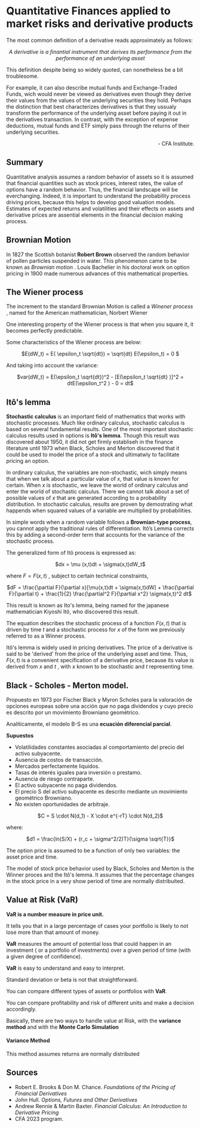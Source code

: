 # Quantitative Finances applied to market risks and derivative products

The most common definition of a derivative reads approximately as follows:

<p align="center"><em>A derivative is a finantial instrument that derives its performance from the performance of an underlying asset</em></p>


This definition despite being so widely quoted, can nonetheless be a bit troublesome. 


For example, it can also describe mutual funds and Exchange-Traded Funds, wich would never be viewed as derivatives even though they derive their values from the values of the underlying securities they hold. Perhaps the distinction that best characterizes derivatives is that they ussualy transform the performance of the underlying asset before paying it out in the derivatives transaction. In contrast, with the exception of expense deductions, mutual funds and ETF simply pass through the returns of their underlying securities.

<p align="right">&#8209; CFA Institute.</p>



## Summary

Quantitative analysis assumes a random behavior of assets so it is assumed that financial quantities such as stock prices, interest rates, the value of options have a random behavior. Thus, the financial landscape will be everchanging. Indeed, it is important to understand the probability process driving prices, because this helps to develop good valuation models. Estimates of expected returns and volatilities and their effects on assets and derivative prices are assential elements in the financial decision making process.



## Brownian Motion 

In 1827 the Scottish botanist **Robert Brown** observed the random behavior of pollen particles suspended in water. This phenomenon came to be known as *Brownian motion* .
Louis Bachelier in his doctoral work on option pricing in 1900 made numerous advances of this mathematical properties.


## The Wiener process

The increment to the standard Brownian Motion is called a *Winener process* , named for the American mathematician, Norbert Wiener

One interesting property of the Wiener process is that when you square it, it becomes perfectly predictable.

Some characteristics of the Wiener process are below:

<p align="center"> $E(dW_t) = E( \epsilon_t \sqrt{dt}) = \sqrt{dt} E(\epsilon_t) = 0 $</p>

And taking into account the variance:

<p align="center"> $var(dW_t) = E(\epsilon_t \sqrt{dt})^2 - [E(\epsilon_t \sqrt{dt} )]^2 = dtE(\epsilon_t^2 ) - 0 = dt$</p>

## Itô's lemma

**Stochastic calculus** is an important field of mathematics that works with stochastic processes. Much like ordinary calculus, stochastic calculus is based on several fundamental results. One of the most important stochastic calculus results used in options is **Itô's lemma**. Though this result was discovered about 1950, it did not get firmly establiseh in the finance literature until 1973 when Black, Scholes and Merton discovered that it could be used to model the price of a stock and ultimatwly to facilitate pricing an option.

In ordinary calculus, the variables are non-stochastic, wich simply means that when we talk about a particular value of $x$, that value is known for certain. When $x$ is stochastic, we leave the world of ordinary calculus and enter the world of stochastic calculus. There we cannot talk about a set of possible values of $x$ that are generated according to a probability distribution. In stochastic calculus, results are proven by demostrating what happends when squared values of a variable are multiplied by probabilities.

In simple words when a random variable follows a **Brownian-type process**, you cannot apply the traditional rules of differentiation. Itô’s Lemma corrects this by adding a second-order term that accounts for the variance of the stochastic process.

The generalized form of Itô process is expressed as:

<p align="center"> $dx = \mu (x,t)dt + \sigma(x,t)dW_t$</p>

where $F=F(x,t)$ , subject to certain technical constraints,

<p align="center"> $dF = \frac{\partial F}{\partial x}[\mu(x,t)dt + \sigma(x,t)dW] + \frac{\partial F}{\partial t} + \frac{1}{2} \frac{\partial^2 F}{\partial x^2} \sigma(x,t)^2 dt$</p>

This result is known as Ito's lemma, being named for the japanese mathematician Kiyoshi Itô, who discovered this result.

The equation describes the stochastic process of a function $F(x,t)$ that is driven by time $t$ and a stochastic process for $x$ of the form we previously referred to as a Winner process.

Itô's lemma is widely used in pricing derivatives. The price of a derivative is said to be 'derived' from the price of the underlying asset and time. Thus, $F(x,t)$ is a convenient specification of a derivative price, because its value is derived from $x$ and $t$ , with $x$ known to be stochastic and $t$ representing time. 


## Black - Scholes - Merton model.

Propuesto en 1973 por Fischer Black y Myron Scholes para la valoración de opciones europeas sobre una acción que no paga dividendos y cuyo precio es descrito por un movimiento Browniano geométrico.

Analíticamente, el modelo B-S es una **ecuación diferencial parcial**.

**Supuestos**

* Volatilidades constantes asociadas al comportamiento del precio del activo subyacente.
* Ausencia de costos de transacción.
* Mercados perfectamente liquidos.
* Tasas de interés iguales para inversión o prestamo.
* Ausencia de riesgo contraparte.
* El activo subyacente no paga dividendos.
* El precio S del activo subyacente es descrito mediante un movimiento geométrico Browniano.
* No existen oportunidades de arbitraje.
  
<p align="center">$C = S \cdot N(d_1) - X \cdot e^{-rT} \cdot N(d_2)$</p>

where: 

<p align="center">$d1 = \frac{ln(S/X) + (r_c + \sigma^2/2)T}{\sigma \sqrt{T}}$</p>


The option price is assumed to be a function of only two variables: the asset price and time. 

The model of stock price behavior used by Black, Scholes and Merton is the Winner proces and the Itô's lemma. It assumes that the percentage changes in the stock price in a very show period of time are normally distribuited. 


## Value at Risk (VaR)

**VaR is a number measure in price unit.**

It tells you that in a large percentage of cases your portfolio is likely to not lose more than that amount of money.

**VaR** measures the amount of potential loss that could happen in an investment ( or a portfolio of investments) over a given period of time (with a given degree of confidence).


**VaR** is easy to understand and easy to interpret.

Standard deviation or beta is not that straightforward.


You can compare different types of assets or portfolios with **VaR**.

You can compare profitability and risk of different units and make a decision accordingly. 


Basically, there are two ways to handle value at Risk, with the **variance method** and with the **Monte Carlo Simulation**

#### Variance Method

This method assumes returns are normally distributed


## Sources

* Robert E. Brooks & Don M. Chance. *Foundations of the Pricing of Financial Derivatives*
* John Hull. *Options, Futures and Other Derivatives*
* Andrew Rennie & Martin Baxter. *Financial Calculus: An Introduction to Derivative Pricing*
* CFA 2023 program.
